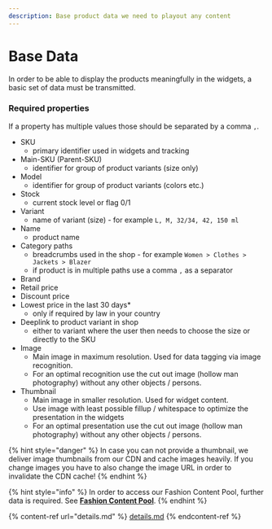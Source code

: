 ```yaml
---
description: Base product data we need to playout any content
---
```


# Base Data

In order to be able to display the products meaningfully in the widgets, a basic set of data must be transmitted.&#x20;

### Required properties

If a property has multiple values those should be separated by a comma `,`.

* SKU
  * primary identifier used in widgets and tracking
* Main-SKU (Parent-SKU)
  * identifier for group of product variants (size only)
* Model
  * identifier for group of product variants (colors etc.)
* Stock
  * current stock level or flag 0/1
* Variant
  * name of variant (size) - for example `L, M, 32/34, 42, 150 ml`
* Name
  * product name
* Category paths
  * breadcrumbs used in the shop - for example `Women > Clothes > Jackets > Blazer`
  * if product is in multiple paths use a comma `,` as a separator
* Brand
* Retail price
* Discount price
* Lowest price in the last 30 days\*
  * only if required by law in your country
* Deeplink to product variant in shop
  * either to variant where the user then needs to choose the size or directly to the SKU
* Image
  * Main image in maximum resolution. Used for data tagging via image recognition.
  * For an optimal recognition use the cut out image (hollow man photography) without any other objects / persons.
* Thumbnail
  * Main image in smaller resolution. Used for widget content.
  * Use image with least possible fillup / whitespace to optimize the presentation in the widgets
  * For an optimal presentation use the cut out image (hollow man photography) without any other objects / persons.

{% hint style="danger" %}
In case you can not provide a thumbnail, we deliver image thumbnails from our CDN and cache images heavily. If you change images you have to also change the image URL in order to invalidate the CDN cache!&#x20;
{% endhint %}

{% hint style="info" %}
In order to access our Fashion Content Pool, further data is required. See [**Fashion Content Pool**](../fashion-content-pool/).
{% endhint %}

{% content-ref url="details.md" %}
[details.md](details.md)
{% endcontent-ref %}

